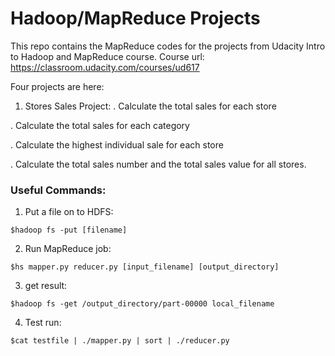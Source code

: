 # Hadoop/MapReduce Projects

This repo contains the MapReduce codes for the projects from Udacity Intro to Hadoop and MapReduce course.
Course url: https://classroom.udacity.com/courses/ud617

Four projects are here:

1. Stores Sales Project:
  . Calculate the total sales for each store
  
  . Calculate the total sales for each category
  
  . Calculate the highest individual sale for each store
  
  . Calculate the total sales number and the total sales value for all stores.

### Useful Commands:

1. Put a file on to HDFS:

```
$hadoop fs -put [filename]
```

2. Run MapReduce job:

```
$hs mapper.py reducer.py [input_filename] [output_directory]
```

3. get result:

```
$hadoop fs -get /output_directory/part-00000 local_filename
```

4. Test run:

```
$cat testfile | ./mapper.py | sort | ./reducer.py
```

